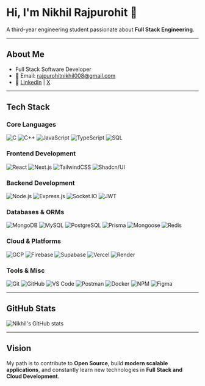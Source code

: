 # Hi, I'm Nikhil Rajpurohit 👋
A third-year engineering student passionate about **Full Stack Engineering**.  

---

## About Me
- Full Stack Software Developer  
- 📧 Email: rajpurohitnikhil008@gmail.com  
- 🔗 [LinkedIn](https://www.linkedin.com/in/nikhil-rajpurohit-05b39734a/) | [X](https://x.com/nick_realm_01)  

---

## Tech Stack

### Core Languages
![C](https://img.shields.io/badge/C-000000?style=for-the-badge&logo=c&logoColor=white&color=000000&labelColor=000000&borderColor=ffffff)
![C++](https://img.shields.io/badge/C++-000000?style=for-the-badge&logo=c%2B%2B&logoColor=white&color=000000&labelColor=000000&borderColor=ffffff)
![JavaScript](https://img.shields.io/badge/JavaScript-000000?style=for-the-badge&logo=javascript&logoColor=white&color=000000&labelColor=000000&borderColor=ffffff)
![TypeScript](https://img.shields.io/badge/TypeScript-000000?style=for-the-badge&logo=typescript&logoColor=white&color=000000&labelColor=000000&borderColor=ffffff)
![SQL](https://img.shields.io/badge/SQL-000000?style=for-the-badge&logo=mysql&logoColor=white&color=000000&labelColor=000000&borderColor=ffffff)

### Frontend Development
![React](https://img.shields.io/badge/React-000000?style=for-the-badge&logo=react&logoColor=white&color=000000&labelColor=000000&borderColor=ffffff)
![Next.js](https://img.shields.io/badge/Next.js-000000?style=for-the-badge&logo=next.js&logoColor=white&color=000000&labelColor=000000&borderColor=ffffff)
![TailwindCSS](https://img.shields.io/badge/TailwindCSS-000000?style=for-the-badge&logo=tailwind-css&logoColor=white&color=000000&labelColor=000000&borderColor=ffffff)
![Shadcn/UI](https://img.shields.io/badge/Shadcn_UI-000000?style=for-the-badge&logoColor=white&color=000000&labelColor=000000&borderColor=ffffff)

### Backend Development
![Node.js](https://img.shields.io/badge/Node.js-000000?style=for-the-badge&logo=node.js&logoColor=white&color=000000&labelColor=000000&borderColor=ffffff)
![Express.js](https://img.shields.io/badge/Express.js-000000?style=for-the-badge&logo=express&logoColor=white&color=000000&labelColor=000000&borderColor=ffffff)
![Socket.IO](https://img.shields.io/badge/Socket.IO-000000?style=for-the-badge&logo=socket.io&logoColor=white&color=000000&labelColor=000000&borderColor=ffffff)
![JWT](https://img.shields.io/badge/JWT-000000?style=for-the-badge&logo=json-web-tokens&logoColor=white&color=000000&labelColor=000000&borderColor=ffffff)

### Databases & ORMs
![MongoDB](https://img.shields.io/badge/MongoDB-000000?style=for-the-badge&logo=mongodb&logoColor=white&color=000000&labelColor=000000&borderColor=ffffff)
![MySQL](https://img.shields.io/badge/MySQL-000000?style=for-the-badge&logo=mysql&logoColor=white&color=000000&labelColor=000000&borderColor=ffffff)
![PostgreSQL](https://img.shields.io/badge/PostgreSQL-000000?style=for-the-badge&logo=postgresql&logoColor=white&color=000000&labelColor=000000&borderColor=ffffff)
![Prisma](https://img.shields.io/badge/Prisma-000000?style=for-the-badge&logo=prisma&logoColor=white&color=000000&labelColor=000000&borderColor=ffffff)
![Mongoose](https://img.shields.io/badge/Mongoose-000000?style=for-the-badge&logo=mongoose&logoColor=white&color=000000&labelColor=000000&borderColor=ffffff)
![Redis](https://img.shields.io/badge/Redis-000000?style=for-the-badge&logo=redis&logoColor=white&color=000000&labelColor=000000&borderColor=ffffff)

### Cloud & Platforms
![GCP](https://img.shields.io/badge/GCP-000000?style=for-the-badge&logo=google-cloud&logoColor=white&color=000000&labelColor=000000&borderColor=ffffff)
![Firebase](https://img.shields.io/badge/Firebase-000000?style=for-the-badge&logo=firebase&logoColor=white&color=000000&labelColor=000000&borderColor=ffffff)
![Supabase](https://img.shields.io/badge/Supabase-000000?style=for-the-badge&logo=supabase&logoColor=white&color=000000&labelColor=000000&borderColor=ffffff)
![Vercel](https://img.shields.io/badge/Vercel-000000?style=for-the-badge&logo=vercel&logoColor=white&color=000000&labelColor=000000&borderColor=ffffff)
![Render](https://img.shields.io/badge/Render-000000?style=for-the-badge&logo=render&logoColor=white&color=000000&labelColor=000000&borderColor=ffffff)

### Tools & Misc
![Git](https://img.shields.io/badge/Git-000000?style=for-the-badge&logo=git&logoColor=white&color=000000&labelColor=000000&borderColor=ffffff)
![GitHub](https://img.shields.io/badge/GitHub-000000?style=for-the-badge&logo=github&logoColor=white&color=000000&labelColor=000000&borderColor=ffffff)
![VS Code](https://img.shields.io/badge/VSCode-000000?style=for-the-badge&logo=visual-studio-code&logoColor=white&color=000000&labelColor=000000&borderColor=ffffff)
![Postman](https://img.shields.io/badge/Postman-000000?style=for-the-badge&logo=postman&logoColor=white&color=000000&labelColor=000000&borderColor=ffffff)
![Docker](https://img.shields.io/badge/Docker-000000?style=for-the-badge&logo=docker&logoColor=white&color=000000&labelColor=000000&borderColor=ffffff)
![NPM](https://img.shields.io/badge/NPM-000000?style=for-the-badge&logo=npm&logoColor=white&color=000000&labelColor=000000&borderColor=ffffff)
![Figma](https://img.shields.io/badge/Figma-000000?style=for-the-badge&logo=figma&logoColor=white&color=000000&labelColor=000000&borderColor=ffffff)

---

## GitHub Stats
![Nikhil's GitHub stats](https://github-readme-stats.vercel.app/api?username=nikhil008-git&show_icons=true&theme=tokyonight)

---

## Vision
My path is to contribute to **Open Source**, build **modern scalable applications**, and constantly learn new technologies in **Full Stack and Cloud Development**.
